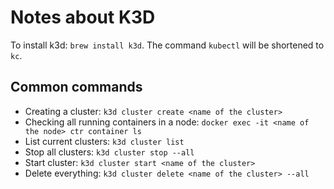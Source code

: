 # Notes about K3D

To install k3d: `brew install k3d`.
The command `kubectl` will be shortened to `kc`.

## Common commands

* Creating a cluster: `k3d cluster create <name of the cluster>`
* Checking all running containers in a node: `docker exec -it <name of the node> ctr container ls`
* List current clusters: `k3d cluster list`
* Stop all clusters: `k3d cluster stop --all`
* Start cluster: `k3d cluster start <name of the cluster>`
* Delete everything: `k3d cluster delete <name of the cluster> --all`
